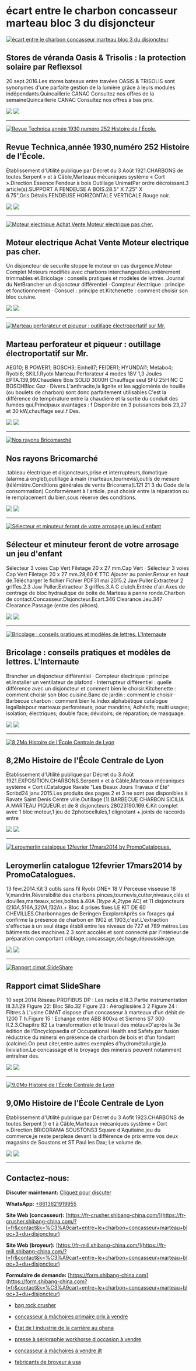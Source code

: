 # écart entre le charbon concasseur marteau bloc 3 du disjoncteur

<a href="https://swt.shibang-china.com/?l=fr&img&k=%C3%A9cart+entre+le+charbon+concasseur+marteau+bloc+3+du+disjoncteur" target="_blank">![écart entre le charbon concasseur marteau bloc 3 du disjoncteur](http://static.shibang-china.com/all-800x300/1230.jpg)</a>

## Stores de véranda Oasis &amp; Trisolis : la protection solaire par Reflexsol
20 sept.2016.Les stores bateaux entre travées OASIS &amp; TRISOLIS sont synonymes d&#39;une parfaite gestion de la lumière grâce à leurs modules indépendants.Quincaillerie CANAC Consultez nos offres de la semaineQuincaillerie CANAC Consultez nos offres à bas prix.


<a href="https://whatsapp.shibangsoft.com/WhatsApp.php" target="_blank" title="WhatsApp">![](http://static.shibang-china.com/icon/whatsapp.png)</a> <a href="https://swt.shibang-china.com/?l=fr&icon&k=%C3%A9cart+entre+le+charbon+concasseur+marteau+bloc+3+du+disjoncteur" target="_blank">![](http://static.shibang-china.com/icon/chat-fr.png)</a>

---

<a href="https://swt.shibang-china.com/?l=fr&img&k=%C3%A9cart+entre+le+charbon+concasseur+marteau+bloc+3+du+disjoncteur" target="_blank">![Revue Technica,année 1930,numéro 252 Histoire de l&#39;École.](http://static.shibang-china.com/all-800x300/80.jpg)</a>

## Revue Technica,année 1930,numéro 252 Histoire de l&#39;École.
Établissement d&#39;Utilité publique par Décret du 3 Août 1921.CHARBONS de toutes.Serpent » et à Câble,Marteaux mécaniques système « Cort ».Direction.Essence Fendeur à bois Outillage UnimatPar ordre décroissant.3 article(s).SUPPORT A FENDEUSE A BOIS.28.5&quot; X 7.25&quot; X 6.75&quot;,Gris.Détails.FENDEUSE HORIZONTALE VERTICALE.Rouge noir.


<a href="https://whatsapp.shibangsoft.com/WhatsApp.php" target="_blank" title="WhatsApp">![](http://static.shibang-china.com/icon/whatsapp.png)</a> <a href="https://swt.shibang-china.com/?l=fr&icon&k=%C3%A9cart+entre+le+charbon+concasseur+marteau+bloc+3+du+disjoncteur" target="_blank">![](http://static.shibang-china.com/icon/chat-fr.png)</a>

---

<a href="https://swt.shibang-china.com/?l=fr&img&k=%C3%A9cart+entre+le+charbon+concasseur+marteau+bloc+3+du+disjoncteur" target="_blank">![Moteur electrique Achat Vente Moteur electrique pas cher.](http://static.shibang-china.com/all-800x300/714.jpg)</a>

## Moteur electrique Achat Vente Moteur electrique pas cher.
Un disjoncteur de securite stoppe le moteur en cas durgence.Moteur Complet Moteurs modifiés avec charbons interchangeables,entièrement trimmables et.Bricolage : conseils pratiques et modèles de lettres. Journal du NetBrancher un disjoncteur différentiel &middot; Compteur électrique : principe et fonctionnement &middot; Consuel : principe et.Kitchenette : comment choisir son bloc cuisine.


<a href="https://whatsapp.shibangsoft.com/WhatsApp.php" target="_blank" title="WhatsApp">![](http://static.shibang-china.com/icon/whatsapp.png)</a> <a href="https://swt.shibang-china.com/?l=fr&icon&k=%C3%A9cart+entre+le+charbon+concasseur+marteau+bloc+3+du+disjoncteur" target="_blank">![](http://static.shibang-china.com/icon/chat-fr.png)</a>

---

<a href="https://swt.shibang-china.com/?l=fr&img&k=%C3%A9cart+entre+le+charbon+concasseur+marteau+bloc+3+du+disjoncteur" target="_blank">![Marteau perforateur et piqueur : outillage électroportatif sur Mr.](http://static.shibang-china.com/all-800x300/874.jpg)</a>

## Marteau perforateur et piqueur : outillage électroportatif sur Mr.
AEG10; B POWER1; BOSCH3; Einhell7; FEIDER1; HYUNDAI1; Metabo4; Ryobi6; SKIL1.Ryobi Marteau Perforateur 4 modes 18V 1,3 Joules EPTA.139,99.Chaudière Bois SOLID 3000H Chauffage seul SFU 25H NC C BOSCHBloc Gaz &middot; Divers.L&#39;anthracite,la lignite et les agglomérés de houille (ou boulets de charbon) sont donc parfaitement utilisables.C&#39;est la différence de température entre la chaudière et la sortie du conduit des fumées qui.Principaux avantages : f Disponible en 3 puissances bois 23,27 et 30 kW,chauffage seul.f Des.


<a href="https://whatsapp.shibangsoft.com/WhatsApp.php" target="_blank" title="WhatsApp">![](http://static.shibang-china.com/icon/whatsapp.png)</a> <a href="https://swt.shibang-china.com/?l=fr&icon&k=%C3%A9cart+entre+le+charbon+concasseur+marteau+bloc+3+du+disjoncteur" target="_blank">![](http://static.shibang-china.com/icon/chat-fr.png)</a>

---

<a href="https://swt.shibang-china.com/?l=fr&img&k=%C3%A9cart+entre+le+charbon+concasseur+marteau+bloc+3+du+disjoncteur" target="_blank">![Nos rayons Bricomarché](http://static.shibang-china.com/all-800x300/509.jpg)</a>

## Nos rayons Bricomarché
.tableau électrique et disjoncteurs,prise et interrupteurs,domotique (alarme.à onglet),outillage à main (marteaux,tournevis),outils de mesure (télémètre.Conditions générales de vente Bricorama(L121 21 3 du Code de la consommation) Conformément à l&#39;article. peut choisir entre la réparation ou le remplacement du bien,sous réserve des conditions.


<a href="https://whatsapp.shibangsoft.com/WhatsApp.php" target="_blank" title="WhatsApp">![](http://static.shibang-china.com/icon/whatsapp.png)</a> <a href="https://swt.shibang-china.com/?l=fr&icon&k=%C3%A9cart+entre+le+charbon+concasseur+marteau+bloc+3+du+disjoncteur" target="_blank">![](http://static.shibang-china.com/icon/chat-fr.png)</a>

---

<a href="https://swt.shibang-china.com/?l=fr&img&k=%C3%A9cart+entre+le+charbon+concasseur+marteau+bloc+3+du+disjoncteur" target="_blank">![Sélecteur et minuteur feront de votre arrosage un jeu d&#39;enfant](http://static.shibang-china.com/all-800x300/539.jpg)</a>

## Sélecteur et minuteur feront de votre arrosage un jeu d&#39;enfant
Sélecteur 3 voies Cap Vert Filetage 20 x 27 mm.Cap Vert &middot; Sélecteur 3 voies Cap Vert Filetage 20 x 27 mm.28,60 € TTC.Ajouter au panier.Retour en haut de.Télécharger le fichier Fichier PDF31 mai 2015.2 Jaw Puller.Extracteur 2 griffes.2.3 Jaw Puller.Extracteur 3 griffes.3.A C clutch.Entrée d&#39;air.Axes de centrage de bloc hydraulique de boîte de.Marteau à panne ronde.Charbon de contact.Concasseur.Disjoncteur.Ecart.346 Clearance.Jeu.347 Clearance.Passage (entre des pièces).


<a href="https://whatsapp.shibangsoft.com/WhatsApp.php" target="_blank" title="WhatsApp">![](http://static.shibang-china.com/icon/whatsapp.png)</a> <a href="https://swt.shibang-china.com/?l=fr&icon&k=%C3%A9cart+entre+le+charbon+concasseur+marteau+bloc+3+du+disjoncteur" target="_blank">![](http://static.shibang-china.com/icon/chat-fr.png)</a>

---

<a href="https://swt.shibang-china.com/?l=fr&img&k=%C3%A9cart+entre+le+charbon+concasseur+marteau+bloc+3+du+disjoncteur" target="_blank">![Bricolage : conseils pratiques et modèles de lettres. L&#39;Internaute](http://static.shibang-china.com/all-800x300/1431.jpg)</a>

## Bricolage : conseils pratiques et modèles de lettres. L&#39;Internaute
Brancher un disjoncteur différentiel &middot; Compteur électrique : principe et.Installer un ventilateur de plafond &middot; Interrupteur différentiel : quelle différence avec un disjoncteur et comment bien le choisir.Kitchenette : comment choisir son bloc cuisine.Banc de jardin : comment le choisir &middot; Barbecue charbon : comment bien le.Index alphabétique catalogue legallaispour marteaux perforateurs; pour mandrins; Adhésifs; multi usages; isolation; électriques; double face; dévidoirs; de réparation; de masquage.


<a href="https://whatsapp.shibangsoft.com/WhatsApp.php" target="_blank" title="WhatsApp">![](http://static.shibang-china.com/icon/whatsapp.png)</a> <a href="https://swt.shibang-china.com/?l=fr&icon&k=%C3%A9cart+entre+le+charbon+concasseur+marteau+bloc+3+du+disjoncteur" target="_blank">![](http://static.shibang-china.com/icon/chat-fr.png)</a>

---

<a href="https://swt.shibang-china.com/?l=fr&img&k=%C3%A9cart+entre+le+charbon+concasseur+marteau+bloc+3+du+disjoncteur" target="_blank">![8,2Mo Histoire de l&#39;École Centrale de Lyon](http://static.shibang-china.com/all-800x300/936.jpg)</a>

## 8,2Mo Histoire de l&#39;École Centrale de Lyon
Établissement d&#39;Utilité publique par Décret du 3 Août 1921.EXPOSITION.CHARBONS.Serpent » et à Câble,Marteaux mécaniques système « Cort ï.Catalogue Ravate &quot;Les Beaux Jours Travaux d&#39;Été&quot; Scribd24 janv.2015.Les produits des pages 2 et 3 ne sont pas disponibles à Ravate Saint Denis Centre ville.Outillage (1).BARBECUE CHARBON SICILIA A.MARTEAU PIQUEUR.et de 8 disjoncteurs.28023190.169.€.Kit complet avec 1 bloc moteur,1 jeu de 2photocellules,1 clignotant +.joints de raccords entre


<a href="https://whatsapp.shibangsoft.com/WhatsApp.php" target="_blank" title="WhatsApp">![](http://static.shibang-china.com/icon/whatsapp.png)</a> <a href="https://swt.shibang-china.com/?l=fr&icon&k=%C3%A9cart+entre+le+charbon+concasseur+marteau+bloc+3+du+disjoncteur" target="_blank">![](http://static.shibang-china.com/icon/chat-fr.png)</a>

---

<a href="https://swt.shibang-china.com/?l=fr&img&k=%C3%A9cart+entre+le+charbon+concasseur+marteau+bloc+3+du+disjoncteur" target="_blank">![Leroymerlin catalogue 12fevrier 17mars2014 by PromoCatalogues.](http://static.shibang-china.com/all-800x300/1517.jpg)</a>

## Leroymerlin catalogue 12fevrier 17mars2014 by PromoCatalogues.
13 févr.2014.Kit 3 outils sans fil Ryobi ONE+ 18 V Perceuse visseuse 18 V,mandrin.Réversibilité des charbons.pinces,tournevis,cutter,niveaux,clés et douilles,marteaux,scies,boîtes à.40A (1*type A,2*type AC) et 11 disjoncteurs (2*10A,5*16A,3*20A,1*32A).+ Bloc 4 prises fixes LE KIT DE 60 CHEVILLES.Charbonnages de Beringen ExxploreAprès six forages qui confirme la présence de charbon en 1902 et 1903,c&#39;est.L&#39;extraction s&#39;effectue à un seul étage établi entre les niveaux de 727 et 789 mètres.Les bâtiments des machines 2 3 sont accolés et sont connecté par l&#39;intérieur.de préparation comportant criblage,concassage,séchage,dépoussiérage.


<a href="https://whatsapp.shibangsoft.com/WhatsApp.php" target="_blank" title="WhatsApp">![](http://static.shibang-china.com/icon/whatsapp.png)</a> <a href="https://swt.shibang-china.com/?l=fr&icon&k=%C3%A9cart+entre+le+charbon+concasseur+marteau+bloc+3+du+disjoncteur" target="_blank">![](http://static.shibang-china.com/icon/chat-fr.png)</a>

---

<a href="https://swt.shibang-china.com/?l=fr&img&k=%C3%A9cart+entre+le+charbon+concasseur+marteau+bloc+3+du+disjoncteur" target="_blank">![Rapport cimat SlideShare](http://static.shibang-china.com/all-800x300/1136.jpg)</a>

## Rapport cimat SlideShare
10 sept.2014.Réseau PROFIBUS DP : Les racks d III.3 Partie instrumentation III.3.1.29 Figure 22: Bloc Silo.32 Figure 23 : Aéroglissière.3 2 Figure 24 : Filtres à.L&#39;usine CIMAT dispose d&#39;un concasseur à marteaux d&#39;un débit de 1200 T h.Figure 15 : Echange entre ABB 800xa et Siemens S7 300 II.2.3.Chapitre 82 La transformation et le travail des métauxD&#39;après la 3e édition de l&#39;Encyclopaedia of Occupational Health and Safety.par fusion réductrice du minerai en présence de charbon de bois et d&#39;un fondant (calcine).On peut citer,entre autres exemples d&#39;hydrométallurgie,la lixiviation.Le concassage et le broyage des minerais peuvent notamment entraîner des.


<a href="https://whatsapp.shibangsoft.com/WhatsApp.php" target="_blank" title="WhatsApp">![](http://static.shibang-china.com/icon/whatsapp.png)</a> <a href="https://swt.shibang-china.com/?l=fr&icon&k=%C3%A9cart+entre+le+charbon+concasseur+marteau+bloc+3+du+disjoncteur" target="_blank">![](http://static.shibang-china.com/icon/chat-fr.png)</a>

---

<a href="https://swt.shibang-china.com/?l=fr&img&k=%C3%A9cart+entre+le+charbon+concasseur+marteau+bloc+3+du+disjoncteur" target="_blank">![9,0Mo Histoire de l&#39;École Centrale de Lyon](http://static.shibang-china.com/all-800x300/360.jpg)</a>

## 9,0Mo Histoire de l&#39;École Centrale de Lyon
Établissement d&#39;Utilité publique par Décret du 3 Aofit 1923.CHARBONS de toutes.Serpent )) e t à Câble,Marteaux mécaniques système « Cort ».Direction.BRICORAMA SOUSTONS3 Square d&#39;Aquitaine.jeu du commerce,je reste perplexe devant la différence de prix entre vos deux magasins de Soustons et ST Paul les Dax; Le volume de.


<a href="https://whatsapp.shibangsoft.com/WhatsApp.php" target="_blank" title="WhatsApp">![](http://static.shibang-china.com/icon/whatsapp.png)</a> <a href="https://swt.shibang-china.com/?l=fr&icon&k=%C3%A9cart+entre+le+charbon+concasseur+marteau+bloc+3+du+disjoncteur" target="_blank">![](http://static.shibang-china.com/icon/chat-fr.png)</a>

---
## Contactez-nous:

**Discuter maintenant:** [Cliquez pour discuter](https://swt.shibang-china.com?l=fr&contact&k=%C3%A9cart+entre+le+charbon+concasseur+marteau+bloc+3+du+disjoncteur)

**WhatsApp:**  [+8613621919955](https://whatsapp.shibangsoft.com/WhatsApp.php)

**Site Web (concasseur):** [https://fr-crusher.shibang-china.com/](https://fr-crusher.shibang-china.com/?l=fr&contact&k=%C3%A9cart+entre+le+charbon+concasseur+marteau+bloc+3+du+disjoncteur)

**Site Web (broyeur):** [https://fr-mill.shibang-china.com/](https://fr-mill.shibang-china.com/?l=fr&contact&k=%C3%A9cart+entre+le+charbon+concasseur+marteau+bloc+3+du+disjoncteur)

**Formulaire de demande:** [https://form.shibang-china.com](https://form.shibang-china.com?l=fr&contact&k=%C3%A9cart+entre+le+charbon+concasseur+marteau+bloc+3+du+disjoncteur)

* [bag rock crusher](../47/bag%20rock%20crusher.md)

* [concasseur à mâchoires primaire prix à vendre](../42/concasseur%20%C3%A0%20m%C3%A2choires%20primaire%20prix%20%C3%A0%20vendre.md)

* [État de l industrie de la carrière au ghana](../44/%C3%89tat%20de%20l%20industrie%20de%20la%20carri%C3%A8re%20au%20ghana.md)

* [presse à sérigraphie workhorse d occasion à vendre](../42/presse%20%C3%A0%20s%C3%A9rigraphie%20workhorse%20d%20occasion%20%C3%A0%20vendre.md)

* [concasseur à mâchoires à vendre jlt](../47/concasseur%20%C3%A0%20m%C3%A2choires%20%C3%A0%20vendre%20jlt.md)

* [fabricants de broyeur à usa](../46/fabricants%20de%20broyeur%20%C3%A0%20usa.md)